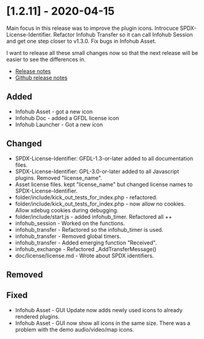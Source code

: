 # [1.2.11] - 2020-04-15
Main focus in this release was to improve the plugin icons. Introcuce SPDX-License-Identifier. Refactor Infohub Transfer so it can call Infohub Session and get one step closer to v1.3.0. Fix bugs in Infohub Asset. 

I want to release all these small changes now so that the next release will be easier to see the differences in.

* [Release notes](main,release_v1v2v11)
* [Github release notes](https://github.com/peterlembke/infohub/releases/tag/v1.2.11)

## Added
- Infohub Asset - got a new icon
- Infohub Doc - added a GFDL license icon
- Infohub Launcher - Got a new icon 

## Changed
- SPDX-License-Identifier: GFDL-1.3-or-later added to all documentation files.
- SPDX-License-Identifier: GPL-3.0-or-later added to all Javascript plugins. Removed "license_name".
- Asset license files. kept "license_name" but changed license names to SPDX-License-Identifier.
- folder/include/kick_out_tests_for_index.php - refactored.
- folder/include/kick_out_tests_for_index.php - now allow no cookies. Allow xdebug cookies during debugging.
- folder/include/start.js - added infohub_timer. Refactored all ++
- infohub_session - Worked on the functions.
- infohub_transfer - Refactored so the infohub_timer is used.
- infohub_transfer - Removed global timers.
- infohub_transfer - Added emerging function "Received".
- infohub_exchange - Refactored _AddTransferMessage()
- doc/license/license.md - Wrote about SPDX identifiers. 

## Removed

## Fixed
- Infohub Asset - GUI Update now adds newly used icons to already rendered plugins.
- Infohub Asset - GUI now show all icons in the same size. There was a problem with the demo audio/video/map icons.
